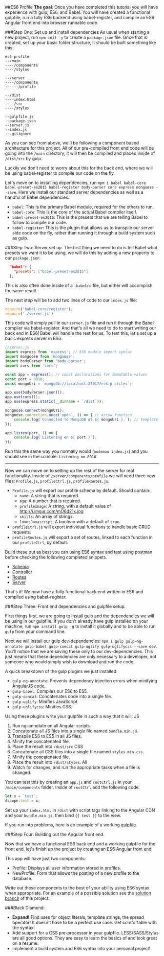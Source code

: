 ##ES6 Profile
**The goal**: Once you have completed this tutorial you will have experience with gulp, ES6, and Babel. You will have created a functional gulpfile, run a fully ES6 backend using babel-register, and compile an ES6 Angular front end into browser runnable code.

###Step One: Set up and install dependencies
As usual when starting a new project, run `npm init -y` to create a `package.json` file. Once that is created, set up your basic folder structure, it should be built something like this:

```
es6-profile
--/main
----/components
----/styles

--/server
----/components
------/profile

--/dist
----index.html
----/src
----/styles

--gulpfile.js
--package.json
--server.js
--index.js
--.gitignore
```

As you can see from above, we'll be following a component based architecture for this project. All of our pre-compiled front end code will be going into the `/main` directory, it will then be compiled and placed inside of `/dist/src` by gulp.

Luckily we don't need to worry about this for the back end, where we will be using babel-register to compile our code on the fly.

Let's move on to installing dependencies, run `npm i babel babel-core babel-preset-es2015 babel-register body-parser cors express mongoose --save`. Here we install our standard server dependencies as well as a handful of Babel dependencies.

+ `babel`: This is the primary Babel module, required for the others to run.
+ `babel-core`: This is the core of the actual Babel compiler itself.
+ `babel-preset-es2015`: This is the presets that we are telling Babel to follow to compile our code.
+ `babel-register`: This is the plugin that allows us to transpile our server side code on the fly, rather than running it through a build system such as gulp.

###Step Two: Server set up.
The first thing we need to do is tell Babel what presets we want it to be using, we will do this by adding a new property to our `package.json`:

```json
  "babel": {
    "presets": ["babel-preset-es2015"]
  },
```

This is also often done inside of a `.babelrc` file, but either will accomplish the same result.

The next step will be to add two lines of code to our `index.js` file:

```javascript
require('babel-core/register');
require('./server.js')
```

This code will simply pull in our `server.js` file and run it through the Babel compiler via babel-register. And that's all we need to do to start writing our back end in ES6! Babel will handle the rest for us. To test this, let's set up a basic express server in ES6.

```javascript
//server.js
import express from 'express'; // ES6 module import syntax
import mongoose from 'mongoose';
import bodyParser from 'body-parser';
import cors from 'cors';

const app = express(); // const declarations for immutable values
const port = 8910;
const mongoUri = `mongodb://localhost:27017/es6-profiles`;

app.use(bodyParser.json());
app.use(cors());
app.use(express.static(__dirname + `/dist`));

mongoose.connect(mongoUri);
mongoose.connection.once(`open`, () => { // arrow function
    console.log(`Connected to MongoDB at ${ mongoUri }.`); // template string
});

app.listen(port, () => {
    console.log(`Listening on ${ port }`);
});
```

Run this the same way you normally would (`nodemon index.js`) and you should see in the console: `Listening on 8910`.

_______

Now we can move on to setting up the rest of the server for real functionality. Inside of `/server/components/profile` we will need three new files: `Profile.js`, `profileCtrl.js`, `profileRoutes.js`.

+ `Profile.js` will export our profile schema by default. Should contain:
    * `name`: A string that is required.
    * `age`: A number that is required.
    * `profileImage`: A string, with a default value of http://i.imgur.com/mO6d21x.jpg
    * `skills`: An array of strings.
    * `lovesJavascript`: A boolean with a default of `true`.
+ `profileCtrl.js` will export individual functions to handle basic CRUD requests.
+ `profileRoutes.js` will export a set of routes, linked to each function in our `profileCtrl`, by default.

Build these out as best you can using ES6 syntax and test using postman before checking the following completed snippets.

+ [Schema](https://gist.github.com/r-walsh/5d9bbaf70ba47dba4269)
+ [Controller](https://gist.github.com/r-walsh/a27b1722287e7595ec5a)
+ [Routes](https://gist.github.com/r-walsh/b4e8210b80dc007e622d)
+ [Server](https://gist.github.com/r-walsh/53b8909b35726b7bfd29)

That's it! We now have a fully functional back end written in ES6 and compiled using babel-register.

###Step Three: Front end dependencies and gulpfile setup.

First things first, we are going to install gulp and the dependencies we will be using in our gulpfile. If you don't already have gulp installed on your machine, run `npm install gulp -g` to install it globally and to be able to run `gulp` from your command line.

Next we will install our gulp dev-dependencies: `npm i gulp gulp-ng-annotate gulp-babel gulp-concat gulp-uglify gulp-uglifycss --save-dev`. You'll notice that we are saving these only to our dev-dependencies. This just means that these dependencies are only necessary to a developer, not someone who would simply wish to download and run the code.

A quick breakdown of the gulp plugins we just installed:
+ `gulp-ng-annotate`: Prevents dependency injection errors when minifying AngularJS code.
+ `gulp-babel`: Compiles our ES6 to ES5.
+ `gulp-concat`: Concatenates code into a single file.
+ `gulp-uglify`: Minifies JavaScript.
+ `gulp-uglifycss`: Minifies CSS.

Using these plugins write your gulpfile in such a way that it will:
JS
1. Run ng-annotate on all Angular scripts.
2. Concatenate all JS files into a single file named `bundle.min.js`.
3. Transpile ES6 to ES5 in all JS files.
4. Minify the concatenated file.
5. Place the result into `/dist/src`
CSS
1. Concatenate all CSS files into a single file named `styles.min.css`.
2. Minify the concatenated file.
3. Place the result into `/dist/styles`.
All
1. Watch for changes, and run the appropriate tasks when a file is changed.

You can test this by creating an `app.js` and `rootCtrl.js` in your `/main/components` folder. Inside of `rootCtrl` add the following code:
```javascript
let x = `test`;
$scope.test = x;
```

Set up your `index.html` in `/dist` with script tags linking to the Angular CDN and your `bundle.min.js`, then bind `{{ test }}` to the view.

If you run into problems, here is an example of a working [gulpfile](https://gist.github.com/r-walsh/8b330c0274edbe9691e1).

###Step Four: Building out the Angular front end.

Now that we have a functional ES6 back end and a working gulpfile for the front end, let's finish up the project by creating an ES6 Angular front end.

This app will have just two components:
+ Profile: Displays all user information stored in profiles.
+ NewProfile: Form that allows the posting of a new profile to the database.

Write out these components to the best of your ability using ES6 syntax when appropriate. For an example of a possible solution see the [solution branch](https://github.com/r-walsh/es6-profiles/tree/solution) of this project.

###Black Diamond:

+ **Expand!** Find uses for object literals, template strings, the spread operator! It doesn't have to be a perfect use case. Get comfortable with the syntax!
+ Add support for a CSS pre-processor in your gulpfile. LESS/SASS/Stylus are all good options. They are easy to learn the basics of and look great on a resume.
+ Implement a build system and ES6 syntax into your personal project!

